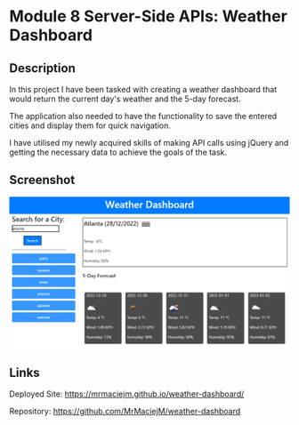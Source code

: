 # Module 8 Server-Side APIs: Weather Dashboard

## Description

In this project I have been tasked with creating a weather dashboard that would return the current day's weather and the 5-day forecast.

The application also needed to have the functionality to save the entered cities and display them for quick navigation.

I have utilised my newly acquired skills of making API calls using jQuery and getting the necessary data to achieve the goals of the task.

## Screenshot

![](/assets/weather-app.png)

## Links

Deployed Site:
https://mrmaciejm.github.io/weather-dashboard/

Repository:
https://github.com/MrMaciejM/weather-dashboard
